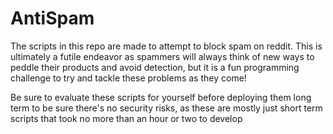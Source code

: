 # AntiSpam

The scripts in this repo are made to attempt to block spam on reddit. This is ultimately a futile endeavor as spammers will always think of new ways to peddle their products and avoid detection, but it is a fun programming challenge to try and tackle these problems as they come!

Be sure to evaluate these scripts for yourself before deploying them long term to be sure there's no security risks, as these are mostly just short term scripts that took no more than an hour or two to develop
